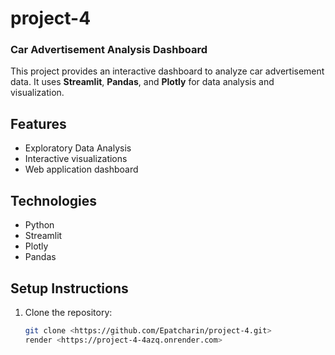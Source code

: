 # project-4
### Car Advertisement Analysis Dashboard

This project provides an interactive dashboard to analyze car advertisement data. It uses **Streamlit**, **Pandas**, and **Plotly** for data analysis and visualization.

## Features
- Exploratory Data Analysis
- Interactive visualizations
- Web application dashboard

## Technologies
- Python
- Streamlit
- Plotly
- Pandas

## Setup Instructions
1. Clone the repository:
   ```bash
   git clone <https://github.com/Epatcharin/project-4.git>
   render <https://project-4-4azq.onrender.com>

